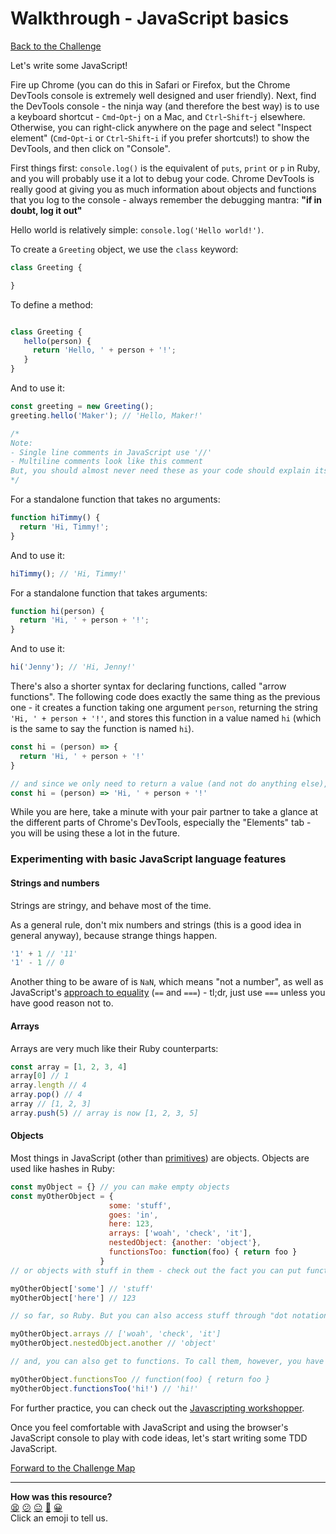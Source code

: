 # Walkthrough - JavaScript basics

[Back to the Challenge](../javascript_basics.md)

Let's write some JavaScript!

Fire up Chrome (you can do this in Safari or Firefox, but the Chrome DevTools console is extremely well designed and user friendly). Next, find the DevTools console - the ninja way (and therefore the best way) is to use a keyboard shortcut - `Cmd`-`Opt`-`j` on a Mac, and `Ctrl`-`Shift`-`j` elsewhere. Otherwise, you can right-click anywhere on the page and select "Inspect element" (`Cmd`-`Opt`-`i` or `Ctrl`-`Shift`-`i` if you prefer shortcuts!) to show the DevTools, and then click on "Console".

First things first: `console.log()` is the equivalent of `puts`, `print` or `p` in Ruby, and you will probably use it a lot to debug your code. Chrome DevTools is really good at giving you as much information about objects and functions that you log to the console - always remember the debugging mantra: **"if in doubt, log it out"**

Hello world is relatively simple: `console.log('Hello world!')`.

To create a `Greeting` object, we use the `class` keyword:

```javascript
class Greeting {

}
```

To define a method:

```javascript

class Greeting {
   hello(person) {
     return 'Hello, ' + person + '!';
   }
}
```

And to use it:

```javascript
const greeting = new Greeting();
greeting.hello('Maker'); // 'Hello, Maker!'

/*
Note:
- Single line comments in JavaScript use '//'
- Multiline comments look like this comment
But, you should almost never need these as your code should explain itself! =)
*/
```

For a standalone function that takes no arguments:

```javascript
function hiTimmy() {
  return 'Hi, Timmy!';
}
```

And to use it:

```javascript
hiTimmy(); // 'Hi, Timmy!'
```


For a standalone function that takes arguments:

```javascript
function hi(person) {
  return 'Hi, ' + person + '!';
}
```

And to use it:

```javascript
hi('Jenny'); // 'Hi, Jenny!'
```

There's also a shorter syntax for declaring functions, called "arrow functions". The following code does exactly the same thing as the previous one - it creates a function taking one argument `person`, returning the string `'Hi, ' + person + '!'`, and stores this function in a value named `hi` (which is the same to say the function is named `hi`).

```javascript
const hi = (person) => {
  return 'Hi, ' + person + '!'
}

// and since we only need to return a value (and not do anything else), this is even shorter:
const hi = (person) => 'Hi, ' + person + '!'
```

While you are here, take a minute with your pair partner to take a glance at the different parts of Chrome's DevTools, especially the "Elements" tab - you will be using these a lot in the future.

### Experimenting with basic JavaScript language features

#### Strings and numbers

Strings are stringy, and behave most of the time.

As a general rule, don't mix numbers and strings (this is a good idea in general anyway), because strange things happen.

```javascript
'1' + 1 // '11'
'1' - 1 // 0
```

Another thing to be aware of is `NaN`, which means "not a number", as well as JavaScript's [approach to equality](https://dorey.github.io/JavaScript-Equality-Table/) (`==` and `===`) - tl;dr, just use `===` unless you have good reason not to.

#### Arrays

Arrays are very much like their Ruby counterparts:

```javascript
const array = [1, 2, 3, 4]
array[0] // 1
array.length // 4
array.pop() // 4
array // [1, 2, 3]
array.push(5) // array is now [1, 2, 3, 5]
```

#### Objects

Most things in JavaScript (other than [primitives](https://developer.mozilla.org/en-US/docs/Glossary/Primitive)) are objects. Objects are used like hashes in Ruby:

```javascript
const myObject = {} // you can make empty objects
const myOtherObject = {
                      some: 'stuff',
                      goes: 'in',
                      here: 123,
                      arrays: ['woah', 'check', 'it'],
                      nestedObject: {another: 'object'},
                      functionsToo: function(foo) { return foo }
                    }
// or objects with stuff in them - check out the fact you can put functions in, too

myOtherObject['some'] // 'stuff'
myOtherObject['here'] // 123

// so far, so Ruby. But you can also access stuff through "dot notation" - more like a normal object in Ruby

myOtherObject.arrays // ['woah', 'check', 'it']
myOtherObject.nestedObject.another // 'object'

// and, you can also get to functions. To call them, however, you have to use ()

myOtherObject.functionsToo // function(foo) { return foo }
myOtherObject.functionsToo('hi!') // 'hi!'
```

For further practice, you can check out the [Javascripting workshopper](https://github.com/sethvincent/javascripting).

Once you feel comfortable with JavaScript and using the browser's JavaScript console to play with code ideas, let's start writing some TDD JavaScript.

[Forward to the Challenge Map](../README.md)

<!-- BEGIN GENERATED SECTION DO NOT EDIT -->

---

**How was this resource?**  
[😫](https://airtable.com/shrUJ3t7KLMqVRFKR?prefill_Repository=course&prefill_File=thermostat_es6/walkthroughs/javascript_basics.md&prefill_Sentiment=😫) [😕](https://airtable.com/shrUJ3t7KLMqVRFKR?prefill_Repository=course&prefill_File=thermostat_es6/walkthroughs/javascript_basics.md&prefill_Sentiment=😕) [😐](https://airtable.com/shrUJ3t7KLMqVRFKR?prefill_Repository=course&prefill_File=thermostat_es6/walkthroughs/javascript_basics.md&prefill_Sentiment=😐) [🙂](https://airtable.com/shrUJ3t7KLMqVRFKR?prefill_Repository=course&prefill_File=thermostat_es6/walkthroughs/javascript_basics.md&prefill_Sentiment=🙂) [😀](https://airtable.com/shrUJ3t7KLMqVRFKR?prefill_Repository=course&prefill_File=thermostat_es6/walkthroughs/javascript_basics.md&prefill_Sentiment=😀)  
Click an emoji to tell us.

<!-- END GENERATED SECTION DO NOT EDIT -->
